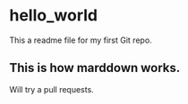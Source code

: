 # hello_world

This a readme file for my first Git repo.

## This is how marddown works.


Will try a pull requests.

